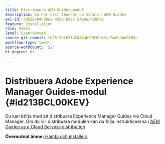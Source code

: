 ```yaml
---
title: Distribuera AEM Guides-modul
description: Så här distribuerar du modulen AEM Guides
exl-id: 3bb28304-d8e2-45eb-8297-546eed428b8c
feature: Installation
role: Admin
level: Experienced
source-git-commit: 1b25f1df67fa2442ab79830dc2ac5a6eabd0394c
workflow-type: tm+mt
source-wordcount: '52'
ht-degree: 0%

---
```


# Distribuera Adobe Experience Manager Guides-modul {#id213BCL00KEV}

Du kan börja med att distribuera Experience Manager Guides via Cloud Manager. Om du vill distribuera modulen kan du följa instruktionerna i [AEM Guides as a Cloud Service-distribution](../release-info/deploy-xml-on-aemaacs.md)



**Överordnat ämne:**&#x200B;[&#x200B; Hämta och installera](download-install.md)
